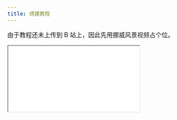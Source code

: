 ```yaml
---
title: 搭建教程
---
```


由于教程还未上传到 B 站上，因此先用挪威风景视频占个位。

<iframe class="video" src="//player.bilibili.com/player.html?bvid=BV1ki4y1b7ge&page=1&high_quality=1&danmaku=0" allowfullscreen> </iframe>

